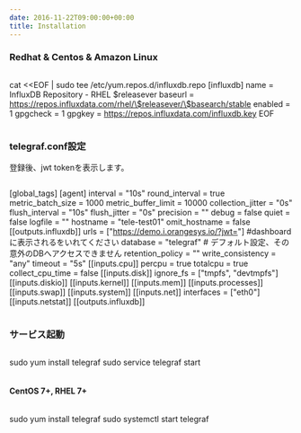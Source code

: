 ```yaml
---
date: 2016-11-22T09:00:00+00:00
title: Installation
---
```


### Redhat & Centos & Amazon Linux

>```
 cat <<EOF | sudo tee /etc/yum.repos.d/influxdb.repo
 [influxdb]
 name = InfluxDB Repository - RHEL \$releasever
 baseurl = https://repos.influxdata.com/rhel/\$releasever/\$basearch/stable
 enabled = 1
 gpgcheck = 1
 gpgkey = https://repos.influxdata.com/influxdb.key
 EOF
>```

### telegraf.conf設定

登録後、jwt tokenを表示します。

>```
[global_tags]
[agent]
  interval = "10s"
  round_interval = true
  metric_batch_size = 1000
  metric_buffer_limit = 10000
  collection_jitter = "0s"
  flush_interval = "10s"
  flush_jitter = "0s"
  precision = ""
  debug = false
  quiet = false
  logfile = ""
  hostname = "tele-test01"
  omit_hostname = false
[[outputs.influxdb]]
  urls = ["https://demo.i.orangesys.io/?jwt=<jwt token>"] #dashboardに表示される<jwt token>をいれてください
  database = "telegraf" # デフォルト設定、その意外のDBへアクセスできません
  retention_policy = ""
  write_consistency = "any"
  timeout = "5s"
[[inputs.cpu]]
  percpu = true
  totalcpu = true
  collect_cpu_time = false
[[inputs.disk]]
  ignore_fs = ["tmpfs", "devtmpfs"]
[[inputs.diskio]]
[[inputs.kernel]]
[[inputs.mem]]
[[inputs.processes]]
[[inputs.swap]]
[[inputs.system]]
[[inputs.net]]
  interfaces = ["eth0"]
[[inputs.netstat]]
[[outputs.influxdb]]
>```

### サービス起動

>```
 sudo yum install telegraf
 sudo service telegraf start
>```

#### CentOS 7+, RHEL 7+

>```
  sudo yum install telegraf
  sudo systemctl start telegraf
>```

